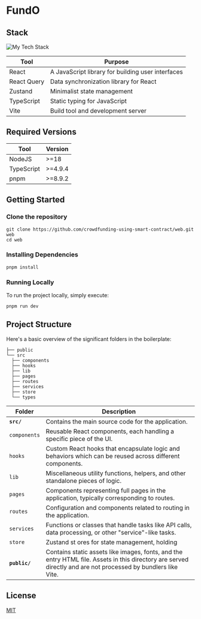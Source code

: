 # FundO

## Stack

![My Tech Stack](https://github-readme-tech-stack.vercel.app/api/cards?align=center&titleAlign=center&lineCount=4&theme=github_dark&hideTitle=true&line1=react,react,61DAFB;react-query,react-query,FF4500;&line3=typescript,typescript,3178C6;vite,vite,646CFF;&line2=zustand,zustand,64D5CA;axios,axios,4183C4;&line4=eslint,eslint,4B32C3;prettier,prettier,F7B93E;)

| Tool        | Purpose                                           |
| ----------- | ------------------------------------------------- |
| React       | A JavaScript library for building user interfaces |
| React Query | Data synchronization library for React            |
| Zustand     | Minimalist state management                       |
| TypeScript  | Static typing for JavaScript                      |
| Vite        | Build tool and development server                 |

## Required Versions

| Tool       | Version |
| ---------- | ------- |
| NodeJS     | >=18    |
| TypeScript | >=4.9.4 |
| pnpm       | >=8.9.2 |

## Getting Started

### Clone the repository

```
git clone https://github.com/crowdfunding-using-smart-contract/web.git web
cd web
```

### Installing Dependencies

```
pnpm install
```

### Running Locally

To run the project locally, simply execute:

```
pnpm run dev
```

## Project Structure

Here's a basic overview of the significant folders in the boilerplate:

```
├── public
└── src
  ├── components
  ├── hooks
  ├── lib
  ├── pages
  ├── routes
  ├── services
  ├── store
  └── types
```

| Folder        | Description                                                                                                                                                   |
| ------------- | ------------------------------------------------------------------------------------------------------------------------------------------------------------- |
| **`src/`**    | Contains the main source code for the application.                                                                                                            |
| `components`  | Reusable React components, each handling a specific piece of the UI.                                                                                          |
| `hooks`       | Custom React hooks that encapsulate logic and behaviors which can be reused across different components.                                                      |
| `lib`         | Miscellaneous utility functions, helpers, and other standalone pieces of logic.                                                                               |
| `pages`       | Components representing full pages in the application, typically corresponding to routes.                                                                     |
| `routes`      | Configuration and components related to routing in the application.                                                                                           |
| `services`    | Functions or classes that handle tasks like API calls, data processing, or other "service"-like tasks.                                                        |
| `store`       | Zustand st ores for state management, holding                                                                                                                 |
| **`public/`** | Contains static assets like images, fonts, and the entry HTML file. Assets in this directory are served directly and are not processed by bundlers like Vite. |

## License

[MIT](https://github.com/crowdfunding-using-smart-contract/web/blob/main/LICENSE)
